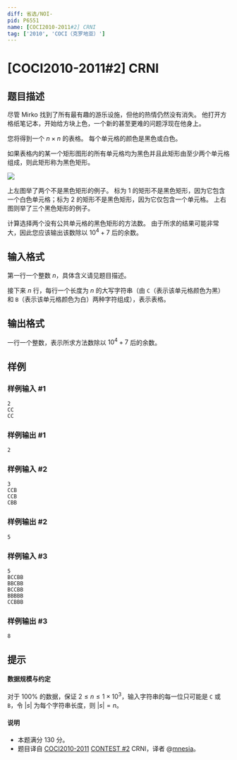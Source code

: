 ```yaml
---
diff: 省选/NOI-
pid: P6551
name: [COCI2010-2011#2] CRNI
tag: ['2010', 'COCI（克罗地亚）']
---
```

# [COCI2010-2011#2] CRNI
## 题目描述

尽管 Mirko 找到了所有最有趣的游乐设施，但他的热情仍然没有消失。 他打开方格纸笔记本，开始给方块上色，一个新的甚至更难的问题浮现在他身上。

您将得到一个 $n \times n$ 的表格。 每个单元格的颜色是黑色或白色。

如果表格内的某一个矩形图形的所有单元格均为黑色并且此矩形由至少两个单元格组成，则此矩形称为黑色矩形。

![](https://cdn.luogu.com.cn/upload/image_hosting/h7lgmovq.png)

上左图举了两个不是黑色矩形的例子。 标为 $1$ 的矩形不是黑色矩形，因为它包含一个白色单元格；标为 $2$ 的矩形不是黑色矩形，因为它仅包含一个单元格。 上右图则举了三个黑色矩形的例子。

计算选择两个没有公共单元格的黑色矩形的方法数。 由于所求的结果可能非常大，因此您应该输出该数除以 $10^4 + 7$ 后的余数。
## 输入格式

第一行一个整数 $n$，具体含义请见题目描述。

接下来 $n$ 行，每行一个长度为 $n$ 的大写字符串（由 `C`（表示该单元格颜色为黑）和 `B`（表示该单元格颜色为白）两种字符组成），表示表格。
## 输出格式

一行一个整数，表示所求方法数除以 $10^4 + 7$ 后的余数。
## 样例

### 样例输入 #1
```
2
CC
CC
```
### 样例输出 #1
```
2
```
### 样例输入 #2
```
3
CCB
CCB
CBB
```
### 样例输出 #2
```
5
```
### 样例输入 #3
```
5
BCCBB
BBCBB
BCCBB
BBBBB
CCBBB
```
### 样例输出 #3
```
8
```
## 提示

#### 数据规模与约定

对于 $100\%$ 的数据，保证 $2 \leq n \leq 1 \times 10^3$，输入字符串的每一位只可能是 `C` 或 `B`，令 $|s|$ 为每个字符串长度，则 $|s| = n$。

#### 说明

- 本题满分 $130$ 分。
- 题目译自 [COCI2010-2011](https://hsin.hr/coci/archive/2010_2011/) [CONTEST #2](https://hsin.hr/coci/archive/2010_2011/contest2_tasks.pdf) CRNI，译者 @[mnesia](https://www.luogu.com.cn/user/115711)。
